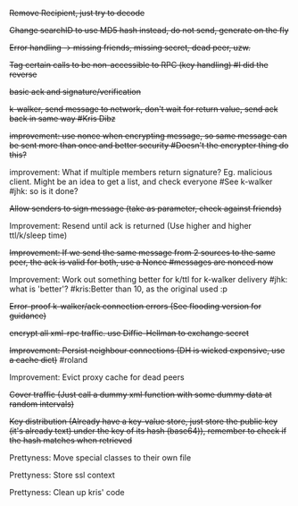 ~~Remove Recipient, just try to decode~~

~~Change searchID to use MD5 hash instead, do not send, generate on the fly~~

~~Error handling -> missing friends, missing secret, dead peer, uzw.~~

~~Tag certain calls to be non-accessible to RPC (key handling)  #I did the reverse~~ 

~~basic ack and signature/verification~~

~~k-walker, send message to network, don't wait for return value, send ack back in same way #Kris Dibz~~

~~improvement: use nonce when encrypting message, so same message can be sent more than once and better security #Doesn't the encrypter thing do this?~~

improvement: What if multiple members return signature? Eg. malicious client. Might be an idea to get a list, and check everyone #See k-walker #jhk: so is it done?

~~Allow senders to sign message (take as parameter, check against friends)~~

Improvement: Resend until ack is returned (Use higher and higher ttl/k/sleep time)

~~Improvement: If we send the same message from 2 sources to the same peer, the ack is valid for both, use a Nonce #messages are nonced now~~

Improvement: Work out something better for k/ttl for k-walker delivery #jhk: what is 'better'? #kris:Better than 10, as the original used :p

~~Error-proof k-walker/ack connection errors (See flooding version for guidance)~~

~~encrypt all xml-rpc traffic. use Diffie-Hellman to exchange secret~~

~~Improvement: Persist neighbour connections (DH is wicked expensive, use a cache dict)~~ #roland 

Improvement: Evict proxy cache for dead peers

~~Cover traffic (Just call a dummy xml function with some dummy data at random intervals)~~

~~Key distribution (Already have a key-value store, just store the public key (it's already text) under the key of its hash (base64)), remember to check if the hash matches when retrieved~~

Prettyness: Move special classes to their own file

Prettyness: Store ssl context

Prettyness: Clean up kris' code
